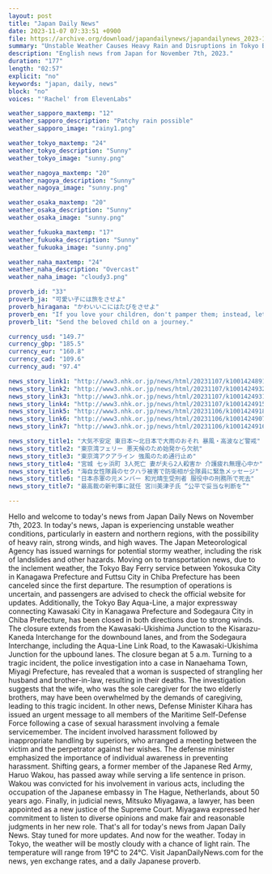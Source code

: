 ```yaml
---
layout: post
title: "Japan Daily News"
date: 2023-11-07 07:33:51 +0900
file: https://archive.org/download/japandailynews/japandailynews_2023-11-07.mp3
summary: "Unstable Weather Causes Heavy Rain and Disruptions in Tokyo Bay, & more…"
description: "English news from Japan for November 7th, 2023."
duration: "177"
length: "02:57"
explicit: "no"
keywords: "japan, daily, news"
block: "no"
voices: "'Rachel' from ElevenLabs"

weather_sapporo_maxtemp: "12"
weather_sapporo_description: "Patchy rain possible"
weather_sapporo_image: "rainy1.png"

weather_tokyo_maxtemp: "24"
weather_tokyo_description: "Sunny"
weather_tokyo_image: "sunny.png"

weather_nagoya_maxtemp: "20"
weather_nagoya_description: "Sunny"
weather_nagoya_image: "sunny.png"

weather_osaka_maxtemp: "20"
weather_osaka_description: "Sunny"
weather_osaka_image: "sunny.png"

weather_fukuoka_maxtemp: "17"
weather_fukuoka_description: "Sunny"
weather_fukuoka_image: "sunny.png"

weather_naha_maxtemp: "24"
weather_naha_description: "Overcast"
weather_naha_image: "cloudy3.png"

proverb_id: "33"
proverb_ja: "可愛い子には旅をさせよ"
proverb_hiragana: "かわいいこにはたびをさせよ"
proverb_en: "If you love your children, don't pamper them; instead, let them experience hardships."
proverb_lit: "Send the beloved child on a journey."

currency_usd: "149.7"
currency_gbp: "185.5"
currency_eur: "160.8"
currency_cad: "109.6"
currency_aud: "97.4"

news_story_link1: "http://www3.nhk.or.jp/news/html/20231107/k10014248911000.html"
news_story_link2: "http://www3.nhk.or.jp/news/html/20231107/k10014249321000.html"
news_story_link3: "http://www3.nhk.or.jp/news/html/20231107/k10014249311000.html"
news_story_link4: "http://www3.nhk.or.jp/news/html/20231107/k10014249151000.html"
news_story_link5: "http://www3.nhk.or.jp/news/html/20231106/k10014249181000.html"
news_story_link6: "http://www3.nhk.or.jp/news/html/20231106/k10014249071000.html"
news_story_link7: "http://www3.nhk.or.jp/news/html/20231106/k10014249161000.html"

news_story_title1: "大気不安定 東日本～北日本で大雨のおそれ 暴風・高波など警戒"
news_story_title2: "東京湾フェリー 悪天候のため始発から欠航"
news_story_title3: "東京湾アクアライン 強風のため通行止め"
news_story_title4: "宮城 七ヶ浜町 3人死亡 妻が夫ら2人殺害か 介護疲れ無理心中か"
news_story_title5: "海自女性隊員のセクハラ被害で防衛相が全隊員に緊急メッセージ"
news_story_title6: "日本赤軍の元メンバー 和光晴生受刑者 服役中の刑務所で死去"
news_story_title7: "最高裁の新判事に就任 宮川美津子氏 “公平で妥当な判断を”"

---
```


Hello and welcome to today's news from Japan Daily News on November 7th, 2023. In today's news, Japan is experiencing unstable weather conditions, particularly in eastern and northern regions, with the possibility of heavy rain, strong winds, and high waves. The Japan Meteorological Agency has issued warnings for potential stormy weather, including the risk of landslides and other hazards. Moving on to transportation news, due to the inclement weather, the Tokyo Bay Ferry service between Yokosuka City in Kanagawa Prefecture and Futtsu City in Chiba Prefecture has been canceled since the first departure. The resumption of operations is uncertain, and passengers are advised to check the official website for updates. Additionally, the Tokyo Bay Aqua-Line, a major expressway connecting Kawasaki City in Kanagawa Prefecture and Sodegaura City in Chiba Prefecture, has been closed in both directions due to strong winds. The closure extends from the Kawasaki-Ukishima Junction to the Kisarazu-Kaneda Interchange for the downbound lanes, and from the Sodegaura Interchange, including the Aqua-Line Link Road, to the Kawasaki-Ukishima Junction for the upbound lanes. The closure began at 5 a.m. Turning to a tragic incident, the police investigation into a case in Nanaehama Town, Miyagi Prefecture, has revealed that a woman is suspected of strangling her husband and brother-in-law, resulting in their deaths. The investigation suggests that the wife, who was the sole caregiver for the two elderly brothers, may have been overwhelmed by the demands of caregiving, leading to this tragic incident. In other news, Defense Minister Kihara has issued an urgent message to all members of the Maritime Self-Defense Force following a case of sexual harassment involving a female servicemember. The incident involved harassment followed by inappropriate handling by superiors, who arranged a meeting between the victim and the perpetrator against her wishes. The defense minister emphasized the importance of individual awareness in preventing harassment. Shifting gears, a former member of the Japanese Red Army, Haruo Wakou, has passed away while serving a life sentence in prison. Wakou was convicted for his involvement in various acts, including the occupation of the Japanese embassy in The Hague, Netherlands, about 50 years ago. Finally, in judicial news, Mitsuko Miyagawa, a lawyer, has been appointed as a new justice of the Supreme Court. Miyagawa expressed her commitment to listen to diverse opinions and make fair and reasonable judgments in her new role. That's all for today's news from Japan Daily News. Stay tuned for more updates. And now for the weather. Today in Tokyo, the weather will be mostly cloudy with a chance of light rain. The temperature will range from 19°C to 24°C.  Visit JapanDailyNews.com for the news, yen exchange rates, and a daily Japanese proverb.
